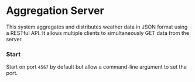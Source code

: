 # Aggregation Server

This system aggregates and distributes weather data in JSON format using a RESTful API. It allows multiple clients to simultaneously GET data from the server.

### Start

Start on port `4567` by default but allow a command-line argument to set the port.
